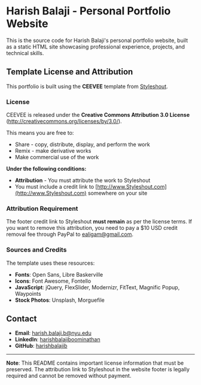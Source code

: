 # Harish Balaji - Personal Portfolio Website

This is the source code for Harish Balaji's personal portfolio website, built as a static HTML site showcasing professional experience, projects, and technical skills.


## Template License and Attribution

This portfolio is built using the **CEEVEE** template from [Styleshout](http://www.styleshout.com/).

### License
CEEVEE is released under the **Creative Commons Attribution 3.0 License** (http://creativecommons.org/licenses/by/3.0/).

This means you are free to:
- Share - copy, distribute, display, and perform the work
- Remix - make derivative works
- Make commercial use of the work

**Under the following conditions:**
- **Attribution** - You must attribute the work to Styleshout
- You must include a credit link to [http://www.Styleshout.com](http://www.Styleshout.com) somewhere on your site

### Attribution Requirement
The footer credit link to Styleshout **must remain** as per the license terms. If you want to remove this attribution, you need to pay a $10 USD credit removal fee through PayPal to ealigam@gmail.com.

### Sources and Credits
The template uses these resources:
- **Fonts**: Open Sans, Libre Baskerville
- **Icons**: Font Awesome, Fontello
- **JavaScript**: jQuery, FlexSlider, Modernizr, FitText, Magnific Popup, Waypoints
- **Stock Photos**: Unsplash, Morguefile

## Contact

- **Email**: harish.balaji.b@nyu.edu
- **LinkedIn**: [harishbalajiboominathan](https://www.linkedin.com/in/harishbalajiboominathan)
- **GitHub**: [harishbalajib](https://github.com/harishbalajib)

---

**Note**: This README contains important license information that must be preserved. The attribution link to Styleshout in the website footer is legally required and cannot be removed without payment.
